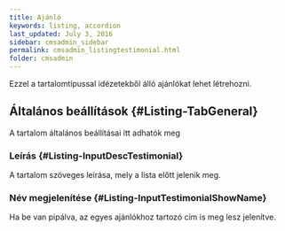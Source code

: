 ```yaml
---
title: Ajánló
keywords: listing, accordion
last_updated: July 3, 2016
sidebar: cmsadmin_sidebar
permalink: cmsadmin_listingtestimonial.html
folder: cmsadmin
---
```


Ezzel a tartalomtípussal idézetekből álló ajánlókat lehet létrehozni.

## Általános beállítások {#Listing-TabGeneral}

A tartalom általános beállításai itt adhatók meg

### Leírás {#Listing-InputDescTestimonial}

A tartalom szöveges leírása, mely a lista előtt jelenik meg.

### Név megjelenítése {#Listing-InputTestimonialShowName}

Ha be van pipálva, az egyes ajánlókhoz tartozó cím is meg lesz jelenítve.